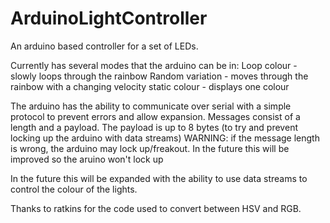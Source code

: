 # ArduinoLightController
An arduino based controller for a set of LEDs.

Currently has several modes that the arduino can be in:
  Loop colour - slowly loops through the rainbow
  Random variation - moves through the rainbow with a changing velocity
  static colour - displays one colour

The arduino has the ability to communicate over serial with a simple protocol to prevent errors and allow expansion.
  Messages consist of a length and a payload.
  The payload is up to 8 bytes (to try and prevent locking up the arduino with data streams)
  WARNING: if the message length is wrong, the arduino may lock up/freakout. In the future this will be improved so the aruino won't lock up

In the future this will be expanded with the ability to use data streams to control the colour of the lights.

Thanks to ratkins for the code used to convert between HSV and RGB.
